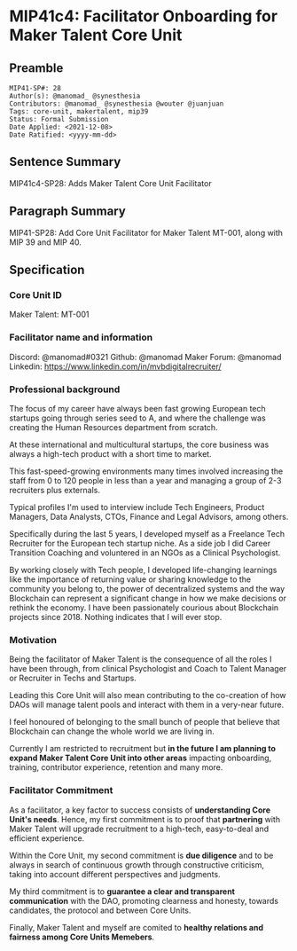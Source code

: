 # MIP41c4: Facilitator Onboarding for Maker Talent Core Unit

## Preamble

```
MIP41-SP#: 28
Author(s): @manomad_ @synesthesia
Contributors: @manomad_ @synesthesia @wouter @juanjuan
Tags: core-unit, makertalent, mip39
Status: Formal Submission
Date Applied: <2021-12-08>
Date Ratified: <yyyy-mm-dd>
```

## Sentence Summary

MIP41c4-SP28: Adds Maker Talent Core Unit Facilitator

## Paragraph Summary

MIP41-SP28: Add Core Unit Facilitator for Maker Talent MT-001, along with MIP 39 and MIP 40.

## Specification

### Core Unit ID

Maker Talent: MT-001

### Facilitator name and information

Discord: @manomad#0321
Github: @manomad
Maker Forum: @manomad 
Linkedin: https://www.linkedin.com/in/mvbdigitalrecruiter/

### Professional background

The focus of my career have always been fast growing European tech startups going through series seed to A, and where the challenge was creating the Human Resources department from scratch. 

At these international and multicultural startups, the core business was always a high-tech product with a short time to market. 

This fast-speed-growing environments many times involved increasing the staff from 0 to 120 people in less than a year and managing a group of 2-3 recruiters plus externals.

Typical profiles I'm used to interview include Tech Engineers, Product Managers, Data Analysts, CTOs, Finance and Legal Advisors, among others.

Specifically during the last 5 years, I developed myself as a Freelance Tech Recruiter for the European tech startup niche. As a side job I did Career Transition Coaching and voluntered in an NGOs as a Clinical Psychologist.

By working closely with Tech people, I developed life-changing learnings like the importance of returning value or sharing knowledge to the community you belong to, the power of decentralized systems and the way Blockchain can represent a significant change in how we make decisions or rethink the economy. I have been passionately courious about Blockchain projects since 2018. Nothing indicates that I will ever stop.

### Motivation

Being the facilitator of Maker Talent is the consequence of all the roles I have been through, from clinical Psychologist and Coach to Talent Manager or Recruiter in Techs and Startups.

Leading this Core Unit will also mean contributing to the co-creation of how DAOs will manage talent pools and interact with them in a very-near future.

I feel honoured of belonging to the small bunch of people that believe that Blockchain can change the whole world we are living in.

Currently I am restricted to recruitment but **in the future I am planning to expand Maker Talent Core Unit into other areas** impacting onboarding, training, contributor experience, retention and many more.

### Facilitator Commitment

As a facilitator, a key factor to success consists of **understanding Core Unit's needs**. Hence, my first commitment is to proof that **partnering** with Maker Talent will upgrade recruitment to a high-tech, easy-to-deal and efficient experience.

Within the Core Unit, my second commitment is **due diligence** and to be always in search of continuous growth through constructive criticism, taking into account different perspectives and judgments.

My third commitment is to **guarantee a clear and transparent communication** with the DAO, promoting clearness and honesty, towards candidates, the protocol and between Core Units.

Finally, Maker Talent and myself are comited to **healthy relations and fairness among Core Units Memebers**.

